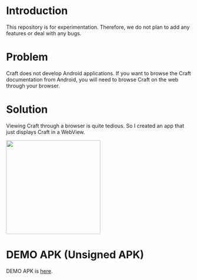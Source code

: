 # Introduction

This repository is for experimentation. Therefore, we do not plan to add any features or deal with any bugs.

# Problem

Craft does not develop Android applications. If you want to browse the Craft documentation from Android, you will need to browse Craft on the web through your browser.

# Solution

Viewing Craft through a browser is quite tedious. So I created an app that just displays Craft in a WebView.

<img src=https://user-images.githubusercontent.com/23740796/147816294-95019177-a6e2-4fec-9519-f06d59baf65f.png width=256>

# DEMO APK (Unsigned APK)

DEMO APK is [here](https://github.com/kaleidot725/CraftForAndroid/blob/main/craft%20for%20android%20demo.apk).
